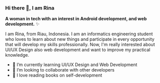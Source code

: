 ### Hi there 👋, I am Rina


**A woman in tech with an interest in Android development, and web development.** ✨ 

I am Rina, from Riau, Indonesia. I am an informatics engineering student who loves to learn about new things and participate in every opportunity that will develop my skills professionally. Now, I'm really interested about UI/UX Design also web development and want to improve my practical knowledge.

- 🌱 I’m currently learning UI/UX Design and Web Development
- 👯 I’m looking to collaborate with other developers
- 📖 I love reading books on self-development

<!--
- 🤔 I’m looking for help with ...
- 💬 Ask me about ...
- 📫 How to reach me: ...
- 😄 Pronouns: ...
- ⚡ Fun fact: ...
-->

